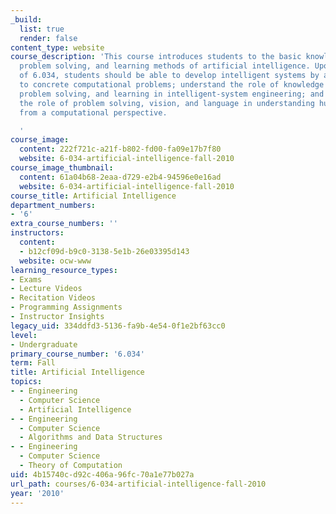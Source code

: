 ```yaml
---
_build:
  list: true
  render: false
content_type: website
course_description: 'This course introduces students to the basic knowledge representation,
  problem solving, and learning methods of artificial intelligence. Upon completion
  of 6.034, students should be able to develop intelligent systems by assembling solutions
  to concrete computational problems; understand the role of knowledge representation,
  problem solving, and learning in intelligent-system engineering; and appreciate
  the role of problem solving, vision, and language in understanding human intelligence
  from a computational perspective.

  '
course_image:
  content: 222f721c-a21f-b802-fd00-fa09e17b7f80
  website: 6-034-artificial-intelligence-fall-2010
course_image_thumbnail:
  content: 61a04b68-2eaa-d729-e2b4-94596e0e16ad
  website: 6-034-artificial-intelligence-fall-2010
course_title: Artificial Intelligence
department_numbers:
- '6'
extra_course_numbers: ''
instructors:
  content:
  - b12cf09d-b9c0-3138-5e1b-26e03395d143
  website: ocw-www
learning_resource_types:
- Exams
- Lecture Videos
- Recitation Videos
- Programming Assignments
- Instructor Insights
legacy_uid: 334ddfd3-5136-fa9b-4e54-0f1e2bf63cc0
level:
- Undergraduate
primary_course_number: '6.034'
term: Fall
title: Artificial Intelligence
topics:
- - Engineering
  - Computer Science
  - Artificial Intelligence
- - Engineering
  - Computer Science
  - Algorithms and Data Structures
- - Engineering
  - Computer Science
  - Theory of Computation
uid: 4b15740c-d92c-406a-96fc-70a1e77b027a
url_path: courses/6-034-artificial-intelligence-fall-2010
year: '2010'
---
```

